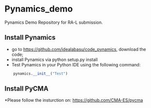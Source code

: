 # Pynamics_demo
Pynamics Demo Repository for RA-L submission. 

## Install Pynamics

* go to https://github.com/idealabasu/code_pynamics, download the code;
* install Pynamics via python setup.py install
* Test Pynamics in your Python IDE using the following command:
```python
    pynamics.__init__("Test")
 ```
 
 ## Install PyCMA
 
 *Please follow the insturction on: https://github.com/CMA-ES/pycma
 
 
## 
